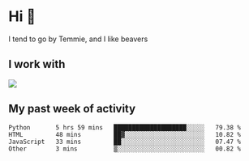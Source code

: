 <h1 align="left">Hi 👋</h1>

<p>I tend to go by Temmie, and I like beavers</p>

<h2 align="left">I work with</h2>

<div align=left>
  <img src="https://skillicons.dev/icons?i=py,godot,javascript,css,html,linux,git,blender,bash,vscode,&theme=dark">
</div>


<h2 align="left">My past week of activity</h2>

<!--START_SECTION:waka-->

```text
Python       5 hrs 59 mins   ████████████████████░░░░░   79.38 %
HTML         48 mins         ██▓░░░░░░░░░░░░░░░░░░░░░░   10.82 %
JavaScript   33 mins         ██░░░░░░░░░░░░░░░░░░░░░░░   07.47 %
Other        3 mins          ▒░░░░░░░░░░░░░░░░░░░░░░░░   00.82 %
```

<!--END_SECTION:waka-->
